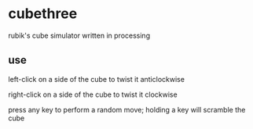 # cubethree
rubik's cube simulator written in processing

## use
left-click on a side of the cube to twist it anticlockwise

right-click on a side of the cube to twist it clockwise

press any key to perform a random move; holding a key will scramble the cube
